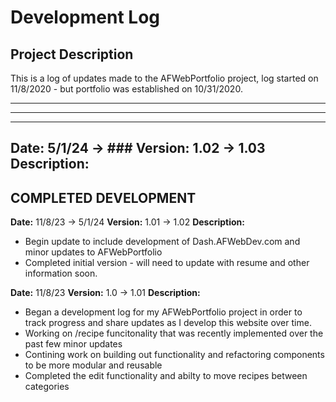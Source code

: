 # Development Log

## Project Description

This is a log of updates made to the AFWebPortfolio project, log started on 11/8/2020 - but portfolio was established on 10/31/2020.

---
--- 

--- 
**Date:** 5/1/24 -> ###
**Version:** 1.02 -> 1.03
**Description:**
- 




COMPLETED DEVELOPMENT
--- 
**Date:** 11/8/23 -> 5/1/24
**Version:** 1.01 -> 1.02
**Description:**
- Begin update to include development of Dash.AFWebDev.com and minor updates to AFWebPortfolio
- Completed initial version - will need to update with resume and other information soon.

**Date:** 11/8/23
**Version:** 1.0 -> 1.01
**Description:**
- Began a development log for my AFWebPortfolio project in order to track progress and share updates as I develop this website over time. 
- Working on /recipe funcitonality that was recently implemented over the past few minor updates
- Contining work on building out functionality and refactoring components to be more modular and reusable
- Completed the edit functionality and abilty to move recipes between categories
